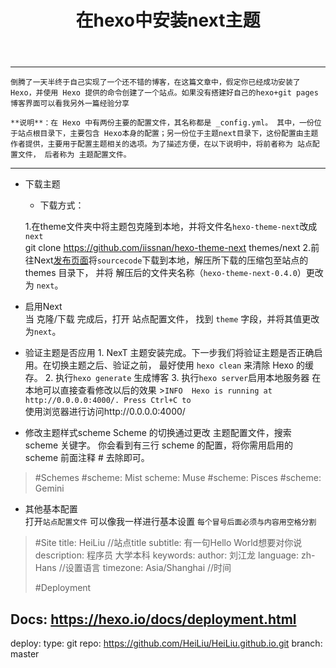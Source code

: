 ﻿---
title: 在hexo中安装next主题  
date: 
tags: '倒腾'
categories: hexo
---

----------
    倒腾了一天半终于自己实现了一个还不错的博客，在这篇文章中，假定你已经成功安装了 Hexo，并使用 Hexo 提供的命令创建了一个站点。如果没有搭建好自己的hexo+git pages博客界面可以看我另外一篇经验分享
    
    **说明**：在 Hexo 中有两份主要的配置文件，其名称都是 _config.yml。 其中，一份位于站点根目录下，主要包含 Hexo本身的配置；另一份位于主题next目录下，这份配置由主题作者提供，主要用于配置主题相关的选项。为了描述方便，在以下说明中，将前者称为 站点配置文件， 后者称为 主题配置文件。  
    
---

 - 下载主题 
    - 下载方式：
    

    1.在theme文件夹中将主题包克隆到本地，并将文件名`hexo-theme-next`改成`next`  
            git clone https://github.com/iissnan/hexo-theme-next themes/next
        2.前往Next[发布页面][1]将`sourcecode`下载到本地，解压所下载的压缩包至站点的 themes 目录下， 并将 解压后的文件夹名称（`hexo-theme-next-0.4.0`）更改为 `next`。
        
    
 - 启用Next  
        当 克隆/下载 完成后，打开 站点配置文件， 找到 `theme` 字段，并将其值更改为`next`。

 - 验证主题是否应用
       1. NexT 主题安装完成。下一步我们将验证主题是否正确启用。在切换主题之后、验证之前， 最好使用 `hexo clean` 来清除 Hexo 的缓存。
       2. 执行`hexo generate` 生成博客
       3. 执行`hexo server`启用本地服务器 在本地可以直接查看修改以后的效果
            >`INFO  Hexo is running at http://0.0.0.0:4000/. Press Ctrl+C to`  
            使用浏览器进行访问http://0.0.0.0:4000/
 

 - 修改主题样式scheme
    Scheme 的切换通过更改 主题配置文件，搜索 scheme 关键字。 你会看到有三行 scheme 的配置，将你需用启用的 scheme 前面注释 # 去除即可。
    

>  #Schemes
    #scheme: Mist
    scheme: Muse
    #scheme: Pisces
    #scheme: Gemini

 - 其他基本配置  
    打开`站点配置文件` 可以像我一样进行基本设置 `每个冒号后面必须与内容用空格分割`

>  #Site
title: HeiLiu //站点title
subtitle: 有一句Hello World想要对你说
description: 程序员 大学本科
keywords:
author: 刘江龙
language: zh-Hans   //设置语言
timezone: Asia/Shanghai  //时间
> 
>  #Deployment
 ## Docs: https://hexo.io/docs/deployment.html
deploy: 
  type: git
  repo: https://github.com/HeiLiu/HeiLiu.github.io.git
  branch: master



   
       
        


  [1]: https://github.com/iissnan/hexo-theme-next/releases